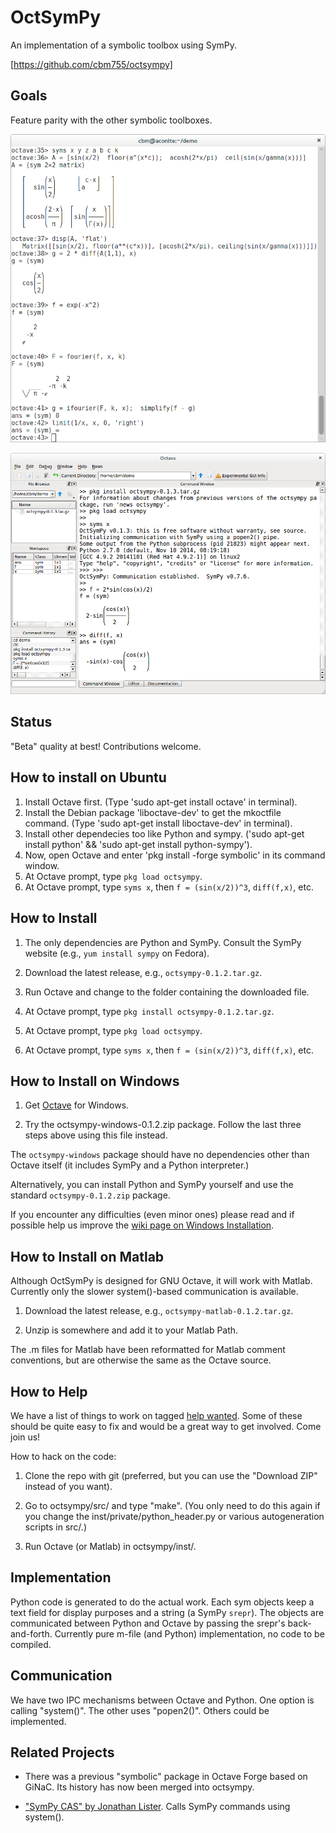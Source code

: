 OctSymPy
========

An implementation of a symbolic toolbox using SymPy.

[https://github.com/cbm755/octsympy]


Goals
-----

Feature parity with the other symbolic toolboxes.

![Screenshot 1](/screenshot.png)

![Screenshot 2](/screenshot-install.png)



Status
------

"Beta" quality at best!  Contributions welcome.

How to install on Ubuntu
-------------------------

1. Install Octave first. (Type 'sudo apt-get install octave' in terminal).
2. Install the Debian package 'liboctave-dev' to get the mkoctfile command. (Type 'sudo apt-get install liboctave-dev' in terminal).
3. Install other dependecies too like Python and sympy. ('sudo apt-get install python' && 'sudo apt-get install python-sympy').
4. Now, open Octave and enter 'pkg install -forge symbolic' in its command window.
5. At Octave prompt, type `pkg load octsympy`.
6. At Octave prompt, type `syms x`, then `f = (sin(x/2))^3`,
   `diff(f,x)`, etc.


How to Install
--------------

1. The only dependencies are Python and SymPy.  Consult the SymPy
   website (e.g., `yum install sympy` on Fedora).

2. Download the latest release, e.g., `octsympy-0.1.2.tar.gz`.

3. Run Octave and change to the folder containing the downloaded file.

4. At Octave prompt, type `pkg install octsympy-0.1.2.tar.gz`.

5. At Octave prompt, type `pkg load octsympy`.

6. At Octave prompt, type `syms x`, then `f = (sin(x/2))^3`,
   `diff(f,x)`, etc.



How to Install on Windows
-------------------------

1.  Get [Octave](http://www.octave.org) for Windows.

2.  Try the octsympy-windows-0.1.2.zip package.  Follow the last three
    steps above using this file instead.

The `octsympy-windows` package should have no dependencies other than
Octave itself (it includes SymPy and a Python interpreter.)

Alternatively, you can install Python and SymPy yourself and use the
standard `octsympy-0.1.2.zip` package.

If you encounter any difficulties (even minor ones) please read and
if possible help us improve the
[wiki page on Windows Installation](https://github.com/cbm755/octsympy/wiki/Notes-on-Windows-installation).




How to Install on Matlab
------------------------

Although OctSymPy is designed for GNU Octave, it will work with
Matlab.  Currently only the slower system()-based communication is
available.

1.  Download the latest release, e.g., `octsympy-matlab-0.1.2.tar.gz`.

2.  Unzip is somewhere and add it to your Matlab Path.

The .m files for Matlab have been reformatted for Matlab comment
conventions, but are otherwise the same as the Octave source.


How to Help
-----------

We have a list of things to work on tagged [help
wanted](https://github.com/cbm755/octsympy/issues?q=is:open+is:issue+label:"help+wanted").
Some of these should be quite easy to fix and would be a great way to
get involved.  Come join us!

How to hack on the code:

1.  Clone the repo with git (preferred, but you can use the "Download
    ZIP" instead of you want).

2.  Go to octsympy/src/ and type "make".  (You only need to do this
    again if you change the inst/private/python_header.py or various
    autogeneration scripts in src/.)

3.  Run Octave (or Matlab) in octsympy/inst/.



Implementation
--------------

Python code is generated to do the actual work.  Each sym objects keep
a text field for display purposes and a string (a SymPy `srepr`).  The
objects are communicated between Python and Octave by passing the
srepr's back-and-forth.  Currently pure m-file (and Python)
implementation, no code to be compiled.



Communication
-------------

We have two IPC mechanisms between Octave and Python.  One option is
calling "system()".  The other uses "popen2()".  Others could be
implemented.



Related Projects
----------------

  * There was a previous "symbolic" package in Octave Forge based on
    GiNaC.  Its history has now been merged into octsympy.

  * ["SymPy CAS" by Jonathan Lister](http://www.mathworks.com/matlabcentral/fileexchange/42787-sympy-cas-in-matlab).
    Calls SymPy commands using system().

